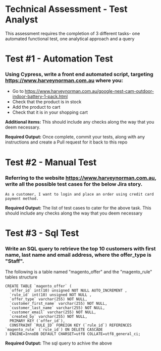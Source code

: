 # Technical Assessment - Test Analyst

This assessment requires the completion of 3 different tasks- one automated functional test, one analytical approach and a query

# Test #1 - Automation Test
### Using Cypress, write a front end automated script, targeting https://www.harveynorman.com.au where you:

  - Go to https://www.harveynorman.com.au/google-nest-cam-outdoor-indoor-battery-1-pack.html
  - Check that the product is in stock
  - Add the product to cart
  - Check that it is in your shopping cart

**Additional items:**
This should include any checks along the way that you deem necessary.

**Required Output:**
Once complete, commit your tests, along with any instructions and create a Pull request for it back to this repo

# Test #2 - Manual Test
### Referring to the website https://www.harveynorman.com.au, write all the possible test cases for the below Jira story.

    As a customer, I want to login and place an order using credit card payment method.
  
**Required Output:**
The list of test cases to cater for the above task. This should include any checks along the way that you deem necessary

# Test #3 - Sql Test
### Write an SQL query to retrieve the top 10 customers with first name, last name and email address, where the offer_type is "Staff".

The following is a table named "magento_offer" and the "magento_rule" tables structure

    CREATE TABLE `magento_offer` (
      `offer_id` int(10) unsigned NOT NULL AUTO_INCREMENT ,
      `rule_id` int(10) unsigned NOT NULL ,
      `offer_type` varchar(255) NOT NULL,
      `customer_first_name` varchar(255) NOT NULL,
      `customer_last_name` varchar(255) NOT NULL,
      `customer_email` varchar(255) NOT NULL,
      `created_by` varchar(255) NOT NULL,
      PRIMARY KEY (`offer_id`),
      CONSTRAINT `RULE_ID` FOREIGN KEY (`rule_id`) REFERENCES `magento_rule` (`rule_id`) ON DELETE CASCADE
    ) ENGINE=InnoDB DEFAULT CHARSET=utf8 COLLATE=utf8_general_ci;

**Required Output:**
The sql query to achive the above

